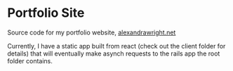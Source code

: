 # Portfolio Site

Source code for my portfolio website, [alexandrawright.net](http://www.alexandrawright.net)

Currently, I have a static app built from react (check out the client folder for details) that will eventually make asynch requests to the rails app the root folder contains.
